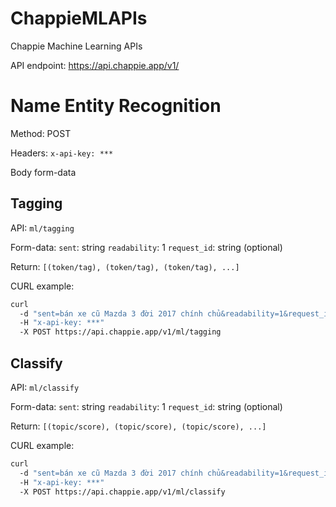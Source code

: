 # ChappieMLAPIs
Chappie Machine Learning APIs

API endpoint: https://api.chappie.app/v1/


# Name Entity Recognition

Method: POST

Headers: 
  `x-api-key: ***`

Body form-data

## Tagging

API: `ml/tagging`

Form-data:
  `sent`: string
  `readability`: 1
  `request_id`: string (optional)

Return:
 `[(token/tag), (token/tag), (token/tag), ...]`
  
CURL example:

```bash
curl 
  -d "sent=bán xe cũ Mazda 3 đời 2017 chính chủ&readability=1&request_id=12345" 
  -H "x-api-key: ***" 
  -X POST https://api.chappie.app/v1/ml/tagging
```
  
## Classify

API: `ml/classify`

Form-data:
  `sent`: string
  `readability`: 1
  `request_id`: string (optional)
  
Return:
 `[(topic/score), (topic/score), (topic/score), ...]`
  
CURL example:

```bash
curl 
  -d "sent=bán xe cũ Mazda 3 đời 2017 chính chủ&readability=1&request_id=12345" 
  -H "x-api-key: ***" 
  -X POST https://api.chappie.app/v1/ml/classify
```
  
